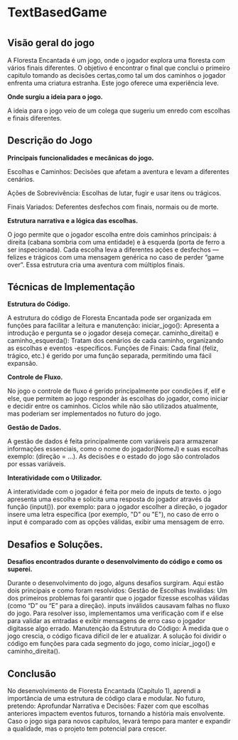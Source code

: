 <h1>TextBasedGame<h1>

## **Visão geral do jogo**

A Floresta Encantada é um jogo, onde o jogador explora uma floresta com vários finais diferentes.
O objetivo é encontrar o final que conclui o primeiro capitulo tomando as decisões certas,como tal um dos caminhos o jogador enfrenta uma criatura estranha.
Este jogo oferece uma experiência leve.

**Onde surgiu a ideia para o jogo.**

A ideia para o jogo veio de um colega que sugeriu um enredo com escolhas e finais diferentes.

## **Descrição do Jogo**

**Principais funcionalidades e mecânicas do jogo.**

Escolhas e Caminhos: Decisões que afetam a aventura e levam a diferentes cenários.

Ações de Sobrevivência: Escolhas de lutar, fugir e usar itens ou trágicos.

Finais Variados: Deferentes desfechos com finais, normais ou de morte.

**Estrutura narrativa e a lógica das escolhas.**

O jogo permite que o jogador escolha entre dois caminhos principais: á direita (cabana sombria com uma entidade)
e à esquerda (porta de ferro a ser inspecionada). Cada escolha leva a diferentes ações e desfechos — felizes e trágicos com uma mensagem genérica no caso de perder “game over”. Essa estrutura cria uma aventura com múltiplos finais.

## **Técnicas de Implementação**

**Estrutura do Código.**

A estrutura do código de Floresta Encantada pode ser organizada em funções para facilitar a leitura e manutenção:
iniciar_jogo(): Apresenta a introdução e pergunta se o jogador deseja começar.
caminho_direita() e caminho_esquerda(): Tratam dos cenários de cada caminho, organizando as escolhas e eventos -específicos.
Funções de Finais: Cada final (feliz, trágico, etc.) é gerido por uma função separada, permitindo uma fácil expansão.

**Controle de Fluxo.**

No jogo o controle de fluxo é gerido principalmente por condições if, elif e else, que permitem ao jogo responder às escolhas do jogador, como iniciar e decidir entre os caminhos.
Ciclos while não são utilizados atualmente, mas poderiam ser implementados no futuro do jogo.

**Gestão de Dados.**

A gestão de dados é feita principalmente com variáveis para armazenar informações essenciais, como o nome do jogador(NomeJ) e suas escolhas exemplo: (direção = ...).  As decisões e o estado do jogo são controlados por essas variáveis.

**Interatividade com o Utilizador.**

A interatividade com o jogador é feita por meio de inputs de texto. o jogo apresenta uma escolha e solicita uma resposta do jogador através da função (input()). por exemplo: para o jogador escolher a direção, o jogador insere uma letra específica (por exemplo, "D" ou "E"), no caso de erro o input é comparado com as opções válidas, exibir uma mensagem de erro.

## **Desafios e Soluções.**

**Desafios encontrados durante o desenvolvimento do código e como os superei.**

Durante o desenvolvimento do jogo, alguns desafios surgiram. Aqui estão dois principais e como foram resolvidos:
Gestão de Escolhas Inválidas: Um dos primeiros problemas foi garantir que o jogador fizesse escolhas válidas (como “D” ou “E” para a direção). inputs inválidos causavam falhas no fluxo do jogo. Para resolver isso, implementamos uma verificação com if e else para validar as entradas e exibir mensagens de erro caso o jogador digitasse algo errado.
Manutenção da Estrutura do Código: À medida que o jogo crescia, o código ficava difícil de ler e atualizar. A solução foi dividir o código em funções para cada segmento do jogo, como iniciar_jogo() e caminho_direita().

## **Conclusão**

No desenvolvimento de Floresta Encantada (Capítulo 1), aprendi a importância de uma estrutura de código clara e modular. No futuro, pretendo:
Aprofundar Narrativa e Decisões: Fazer com que escolhas anteriores impactem eventos futuros, tornando a história mais envolvente.
Caso o jogo siga para novos capítulos, levará tempo para manter e expandir a qualidade, mas o projeto tem potencial para crescer.
